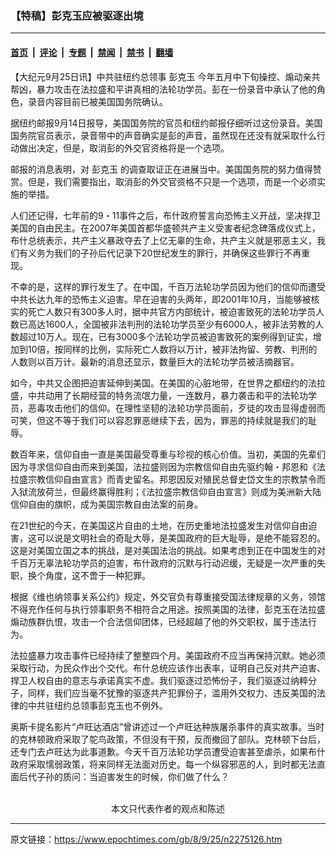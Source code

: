 ### 【特稿】彭克玉应被驱逐出境

---

#### [首页](../../../..?n2275126) &nbsp;|&nbsp; [评论](../../../../../epoch-comment?n2275126) &nbsp;|&nbsp; [专题](../../../../../epoch-special?n2275126) &nbsp;|&nbsp; [禁闻](../../../../../epoch-news?n2275126) &nbsp;|&nbsp; [禁书](../../../../../books?n2275126) &nbsp;|&nbsp; [翻墙](https://github.com/gfw-breaker/nogfw/blob/master/README.md?n2275126)


<div class="post_content" id="artbody" itemprop="articleBody">
 <!-- article content begin -->
 <p>
  【大纪元9月25日讯】中共驻纽约总领事
  <ok href="https://www.epochtimes.com/gb/tag/%E5%BD%AD%E5%85%8B%E7%8E%89.html">
   彭克玉
  </ok>
  今年五月中下旬操控、煽动亲共帮凶，暴力攻击在法拉盛和平讲真相的法轮功学员。彭在一份录音中承认了他的角色，录音内容目前已被美国国务院确认。
 </p>
 <p>
  据纽约邮报9月14日报导，美国国务院的官员和纽约邮报仔细听过这份录音。美国国务院官员表示，录音带中的声音确实是彭的声音，虽然现在还没有就采取什么行动做出决定，但是，取消彭的外交官资格将是一个选项。
 </p>
 <p>
  邮报的消息表明，对
  <ok href="https://www.epochtimes.com/gb/tag/%E5%BD%AD%E5%85%8B%E7%8E%89.html">
   彭克玉
  </ok>
  的调查取证正在进展当中。美国国务院的努力值得赞赏。但是，我们需要指出，取消彭的外交官资格不只是一个选项，而是一个必须实施的举措。
 </p>
 <p>
  人们还记得，七年前的9・11事件之后，布什政府誓言向恐怖主义开战，坚决捍卫美国的自由民主。在2007年美国首都华盛顿共产主义受害者纪念碑落成仪式上，布什总统表示，共产主义暴政夺去了上亿无辜的生命，共产主义就是邪恶主义，我们有义务为我们的子孙后代记录下20世纪发生的罪行，并确保这些罪行不再重现。
 </p>
 <p>
  不幸的是，这样的罪行发生了。在中国，千百万法轮功学员因为他们的信仰而遭受中共长达九年的恐怖主义迫害。早在迫害的头两年，即2001年10月，当能够被核实的死亡人数只有300多人时，据中共官方内部统计，被迫害致死的法轮功学员人数已高达1600人，全国被非法判刑的法轮功学员至少有6000人，被非法劳教的人数超过10万人。现在，已有3000多个法轮功学员被迫害致死的案例得到证实，增加到10倍，按同样的比例，实际死亡人数将以万计，被非法拘留、劳教、判刑的人数则以百万计。最新的消息还显示，数量巨大的法轮功学员被活摘器官。
 </p>
 <p>
  如今，中共又企图把迫害延伸到美国。在美国的心脏地带，在世界之都纽约的法拉盛，中共动用了长期经营的特务流氓力量，一连数月，暴力袭击和平的法轮功学员，恶毒攻击他们的信仰。在理性坚韧的法轮功学员面前，歹徒的攻击显得虚弱而可笑，但这不等于我们可以容忍罪恶继续下去，因为，罪恶的持续就是我们的耻辱。
 </p>
 <p>
  数百年来，信仰自由一直是美国最受尊重与珍视的核心价值。当初，美国的先辈们因为寻求信仰自由而来到美国，法拉盛则因为宗教信仰自由先驱约翰・邦恩和《法拉盛宗教信仰自由宣言》而青史留名。邦恩因反对殖民总督史岱文生的宗教禁令而入狱流放荷兰，但最终赢得胜利；《法拉盛宗教信仰自由宣言》则成为美洲新大陆信仰自由的旗帜，成为美国宗教自由法案的前身。
 </p>
 <p>
  在21世纪的今天，在美国这片自由的土地，在历史重地法拉盛发生对信仰自由迫害，这可以说是文明社会的奇耻大辱，是美国政府的巨大耻辱，是绝不能容忍的。这是对美国立国之本的挑战，是对美国法治的挑战。如果考虑到正在中国发生的对千百万无辜法轮功学员的迫害，布什政府的沉默与行动迟缓，无疑是一次严重的失职，换个角度，这不啻于一种犯罪。
 </p>
 <p>
  根据《维也纳领事关系公约》规定，外交官负有尊重接受国法律规章的义务，领馆不得充作任何与执行领事职务不相符合之用途。按照美国的法律，彭克玉在法拉盛煽动族群仇恨，攻击一个合法信仰团体，已经超越了他的外交职权，属于违法行为。
 </p>
 <p>
  法拉盛暴力攻击事件已经持续了整整四个月。美国政府不应当再保持沉默。她必须采取行动，为民众作出个交代。布什总统应该作出表率，证明自己反对共产迫害、捍卫人权自由的意志与承诺真实不虚。我们驱逐过恐怖份子，我们驱逐过纳粹分子，同样，我们应当毫不犹豫的驱逐共产犯罪份子，滥用外交权力、违反美国的法律的中共驻纽约总领事彭克玉也不例外。
 </p>
 <p>
  奥斯卡提名影片“卢旺达酒店”曾讲述过一个卢旺达种族屠杀事件的真实故事。当时的克林顿政府采取了鸵鸟政策，不但没有干预，反而撤回了部队。克林顿下台后，还专门去卢旺达为此事道歉。今天千百万法轮功学员遭受迫害甚至虐杀，如果布什政府采取懦弱政策，将来同样无法面对历史。每一个纵容邪恶的人，到时都无法直面后代子孙的质问：当迫害发生的时候，你们做了什么？
  <font color="#ffffff">
   (http://www.dajiyuan.com)
  </font>
  <br/>
  <center>
   <font class="GY13">
    本文只代表作者的观点和陈述
   </font>
  </center>
 </p>
 <!-- article content end -->
 <div id="below_article_ad">
 </div>
</div>


---

原文链接：https://www.epochtimes.com/gb/8/9/25/n2275126.htm